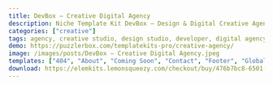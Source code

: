 ```yaml
---
title: DevBox — Creative Digital Agency
description: Niche Template Kit DevBox – Design & Digital Creative Agency for design and advertising agencies, online promotion agencies. Ideal for designers, large or small design studios, advertising agencies, SEO companies. It has a eye catching and memorable well-thought-out design, suitable for users without programming skills, as well as for advanced developers.
categories: ["creative"]
tags: agency, creative studio, design studio, developer, digital agency, digital studio, elementor, Elementor Pro, gallery, portfolio, portfolio template, services, startup
demo: https://puzzlerbox.com/templatekits-pro/creative-agency/
image: /images/posts/DevBox — Creative Digital Agency.jpeg
templates: ["404", "About", "Coming Soon", "Contact", "Footer", "Global", "Header", "Home", "Journal Post", "Journal", "Services", "Work Single Page", "Work"]
download: https://elemkits.lemonsqueezy.com/checkout/buy/476b7bc8-6501-4f50-85ab-d3c2a2e42165
---
```

